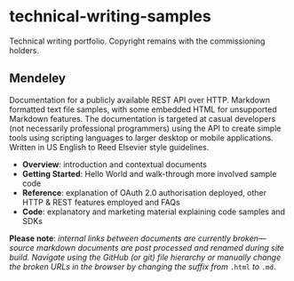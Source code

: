 # technical-writing-samples
Technical writing portfolio. Copyright remains with the commissioning holders.

## Mendeley
Documentation for a publicly available REST API over HTTP. Markdown formatted text file samples, with some embedded HTML for unsupported Markdown features. The documentation is targeted at casual developers (not necessarily professional programmers) using the API to create simple tools using scripting languages to larger desktop or mobile applications. Written in US English to Reed Elsevier style guidelines. 

* **Overview**: introduction and contextual documents
* **Getting Started**: Hello World and walk-through more involved sample code
* **Reference**: explanation of OAuth 2.0 authorisation deployed, other HTTP & REST features employed and FAQs
* **Code**: explanatory and marketing material explaining code samples and SDKs

**Please note**: *internal links between documents are currently broken—source markdown documents are post processed and renamed during site build. Navigate using the GitHub (or git) file hierarchy or manually change the broken URLs in the browser by changing the suffix from* `.html` *to* `.md`.